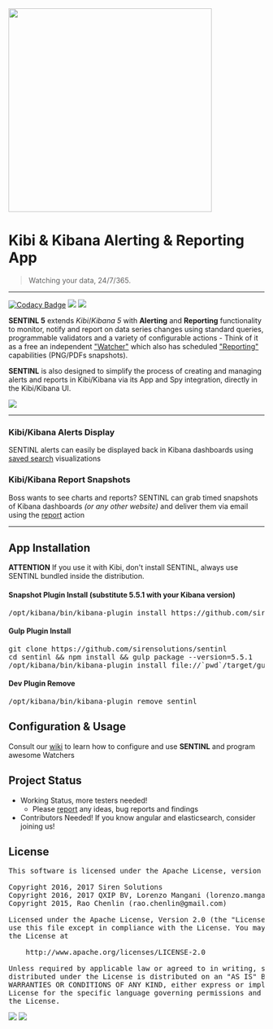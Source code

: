 <img src="http://i.imgur.com/s4TKpbF.png" width="400"/>

# Kibi & Kibana Alerting & Reporting App

> Watching your data, 24/7/365. 

---
[![Codacy Badge](https://api.codacy.com/project/badge/Grade/77b040968c354d6597ff60a615195a1a)](https://www.codacy.com/app/lorenzo-mangani/sentinl?utm_source=github.com&amp;utm_medium=referral&amp;utm_content=sirensolutions/sentinl&amp;utm_campaign=Badge_Grade)
<img src="https://img.shields.io/badge/kibana-5+-green.svg"/>
<img src="https://img.shields.io/badge/elasticsearch-5.*-green.svg"/>


**SENTINL 5** extends *Kibi*/*Kibana 5* with **Alerting** and **Reporting** functionality to monitor, notify and report on data series changes using standard queries, programmable validators and a variety of configurable actions - Think of it as a free an independent ["Watcher"](https://www.elastic.co/guide/en/watcher/current/introduction.html) which also has scheduled ["Reporting"](https://www.elastic.co/products/reporting) capabilities (PNG/PDFs snapshots).

**SENTINL** is also designed to simplify the process of creating and managing alerts and reports in Kibi/Kibana via its App and Spy integration, directly in the Kibi/Kibana UI.

<!--<img src="http://i.imgur.com/aDHvUxf.png" width="400" /> -->

<img src="http://i.imgur.com/PsNsAiy.png" />


---

### Kibi/Kibana Alerts Display
SENTINL alerts can easily be displayed back in Kibana dashboards using [saved search](https://github.com/sirensolutions/sentinl/wiki/KAAE-Alerts-in-Dashboard) visualizations

### Kibi/Kibana Report Snapshots
Boss wants to see charts and reports? SENTINL can grab timed snapshots of Kibana dashboards _(or any other website)_ and deliver them via email using the [report](https://github.com/sirensolutions/sentinl/wiki/KAAE-Report-Example) action


--------------

## App Installation

**ATTENTION** If you use it with Kibi, don't install SENTINL, always use SENTINL bundled inside the distribution.

#### Snapshot Plugin Install (substitute 5.5.1 with your Kibana version)
<pre>
/opt/kibana/bin/kibana-plugin install https://github.com/sirensolutions/sentinl/releases/download/tag-5.5/sentinl-v5.5.1.zip
</pre>

#### Gulp Plugin Install
<pre>
git clone https://github.com/sirensolutions/sentinl
cd sentinl && npm install && gulp package --version=5.5.1
/opt/kibana/bin/kibana-plugin install file://`pwd`/target/gulp/sentinl.zip
</pre>

#### Dev Plugin Remove
<pre>
/opt/kibana/bin/kibana-plugin remove sentinl
</pre>

## Configuration & Usage
Consult our [wiki](https://github.com/sirensolutions/sentinl/wiki) to learn how to configure and use **SENTINL** and program awesome Watchers


## Project Status 

* Working Status, more testers needed!
  * Please [report](https://github.com/sirensolutions/sentinl/issues) any ideas, bug reports and findings
* Contributors Needed! If you know angular and elasticsearch, consider joining us!
 


 
## License
<pre>
This software is licensed under the Apache License, version 2 ("ALv2"), quoted below.

Copyright 2016, 2017 Siren Solutions
Copyright 2016, 2017 QXIP BV, Lorenzo Mangani (lorenzo.mangani@gmail.com)
Copyright 2015, Rao Chenlin (rao.chenlin@gmail.com)

Licensed under the Apache License, Version 2.0 (the "License"); you may not
use this file except in compliance with the License. You may obtain a copy of
the License at

    http://www.apache.org/licenses/LICENSE-2.0

Unless required by applicable law or agreed to in writing, software
distributed under the License is distributed on an "AS IS" BASIS, WITHOUT
WARRANTIES OR CONDITIONS OF ANY KIND, either express or implied. See the
License for the specific language governing permissions and limitations under
the License.
</pre>

<img src="https://img.shields.io/github/license/sirensolutions/sentinl.svg"/>
<img src="https://img.shields.io/badge/made%20with-love-red.svg"/>
